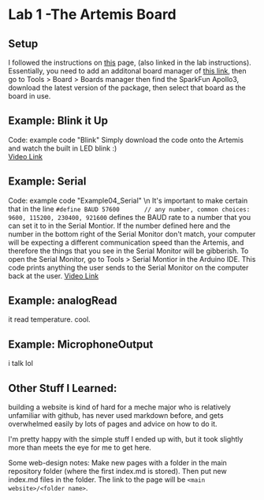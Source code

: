 # Lab 1 -The Artemis Board
## Setup 
I followed the instructions on [this](https://learn.sparkfun.com/tutorials/artemis-development-with-arduino?_ga=2.30055167.1151850962.1594648676-1889762036.1574524297&_gac=1.19903818.1593457111.Cj0KCQjwoub3BRC6ARIsABGhnyahkG7hU2v-0bSiAeprvZ7c9v0XEKYdVHIIi_-J-m5YLdDBMc2P_goaAtA4EALw_wcB) page, (also linked in the lab instructions).
Essentially, you need to add an additonal board manager of [this link](https://raw.githubusercontent.com/sparkfun/Arduino_Apollo3/main/package_sparkfun_apollo3_index.json), then go to Tools > Board > Boards manager then find the SparkFun Apollo3, download the latest version of the package, then select that board as the board in use.
## Example: Blink it Up
Code: example code "Blink"
Simply download the code onto the Artemis and watch the built in LED blink :) <br>
[Video Link](https://drive.google.com/file/d/1yLsrXDoeahX1N06xKtilnDeAcdcOby7F/view?usp=sharing)
## Example: Serial
Code: example code "Example04_Serial" \n
It's important to make certain that in the line
`#define BAUD 57600       // any number, common choices: 9600, 115200, 230400, 921600`
defines the BAUD rate to a number that you can set it to in the Serial Montior. If the number defined here and the number in the bottom right of the Serial Monitor don't match, your computer will be expecting a different communication speed than the Artemis, and therefore the things that you see in the Serial Monitor will be gibberish.
To open the Serial Monitor, go to Tools > Serial Montior in the Arduino IDE.
This code prints anything the user sends to the Serial Monitor on the computer back at the user.
[Video Link](https://drive.google.com/file/d/12capsugxCA_vEygTfkfhMVuvJ83upcOO/view?usp=sharing)
## Example: analogRead
it read temperature. cool.
## Example: MicrophoneOutput
i talk lol

## Other Stuff I Learned:

building a website is kind of hard for a meche major who is relatively unfamiliar with github, has never used markdown before, and gets overwhelmed easily by lots of pages and advice on how to do it.

I'm pretty happy with the simple stuff I ended up with, but it took slightly more than meets the eye for me to get here.

Some web-design notes:
Make new pages with a folder in the main repository folder (where the first index.md is stored). Then put new index.md files in the folder. The link to the page will be `<main website>/<folder name>`.